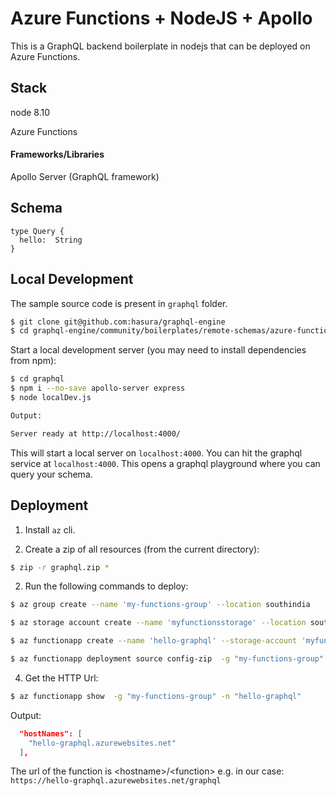# Azure Functions + NodeJS + Apollo

This is a GraphQL backend boilerplate in nodejs that can be deployed on Azure Functions.

## Stack

node 8.10

Azure Functions

#### Frameworks/Libraries

Apollo Server (GraphQL framework)

## Schema


```
type Query {
  hello:  String
}
```

## Local Development

The sample source code is present in `graphql` folder.

```bash
$ git clone git@github.com:hasura/graphql-engine
$ cd graphql-engine/community/boilerplates/remote-schemas/azure-functions/nodejs
```

Start a local development server (you may need to install dependencies from npm):

```bash
$ cd graphql
$ npm i --no-save apollo-server express
$ node localDev.js

Output:

Server ready at http://localhost:4000/
```

This will start a local server on `localhost:4000`. You can hit the graphql service at `localhost:4000`. This opens a graphql playground where you can query your schema.

## Deployment

1. Install `az` cli.

2. Create a zip of all resources (from the current directory):

```bash
$ zip -r graphql.zip *
```

2. Run the following commands to deploy:

```bash
$ az group create --name 'my-functions-group' --location southindia

$ az storage account create --name 'myfunctionsstorage' --location southindia --resource-group 'my-functions-group' --sku Standard_LRS

$ az functionapp create --name 'hello-graphql' --storage-account 'myfunctionsstorage' --resource-group 'my-functions-group' --consumption-plan-location southindia

$ az functionapp deployment source config-zip  -g "my-functions-group" -n "hello-graphql" --src graphql.zip

```

4. Get the HTTP Url:

```bash
$ az functionapp show  -g "my-functions-group" -n "hello-graphql"
```
Output:
```json
  "hostNames": [
    "hello-graphql.azurewebsites.net"
  ],
```

The url of the function is \<hostname\>/\<function\> e.g. in our case: `https://hello-graphql.azurewebsites.net/graphql`

